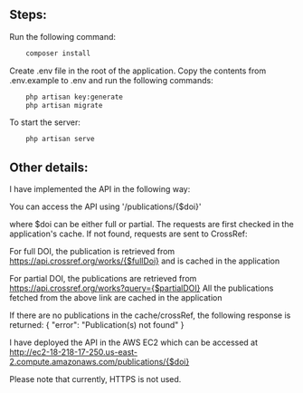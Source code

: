 ## Steps:

Run the following command:
```bash
    composer install
```

Create .env file in the root of the application. Copy the contents from .env.example to .env and run the following commands:
```bash
    php artisan key:generate
    php artisan migrate
```

To start the server:
```bash
    php artisan serve
```

## Other details:
I have implemented the API in the following way:

You can access the API using '/publications/{$doi}'

where $doi can be either full or partial. The requests are first checked in the application's cache. If not found, requests are sent to CrossRef:

For full DOI, the publication is retrieved from 
https://api.crossref.org/works/{$fullDoi}
and is cached in the application

For partial DOI, the publications are retrieved from 
https://api.crossref.org/works?query={$partialDOI}
All the publications fetched from the above link are cached in the application

If there are no publications in the cache/crossRef, the following response is returned:
{
  "error": "Publication(s) not found"
}

I have deployed the API in the AWS EC2 which can be accessed at
http://ec2-18-218-17-250.us-east-2.compute.amazonaws.com/publications/{$doi}

Please note that currently, HTTPS is not used.
